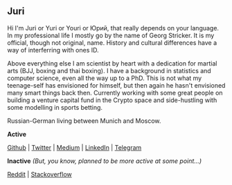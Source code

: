 ## Juri

Hi I'm Juri or Yuri or Youri or Юрий, that really depends on your language. In my professional life I mostly go by the name of Georg Stricker. It is my official, though not original, name. History and cultural differences have a way of interferring with ones ID.

Above everything else I am scientist by heart with a dedication for martial arts (BJJ, boxing and thai boxing). I have a background in statistics and computer science, even all the way up to a PhD. This is not what my teenage-self has envisioned for himself, but then again he hasn't envisioned many smart things back then. Currently working with some great people on building a venture capital fund in the Crypto space and side-hustling with some modelling in sports betting.

Russian-German living between Munich and Moscow.

**Active**

[Github](https://github.com/gstricker) \| [Twitter](https://twitter.com/GeorgStricker) \| [Medium](https://medium.com/@GeorgStricker) \| [LinkedIn](https://www.linkedin.com/in/dr-georg-juri-stricker-212b383a/) \| [Telegram](https://t.me/NotJuri)

**Inactive**
_(But, you know, planned to be more active at some point...)_

[Reddit](https://www.reddit.com/user/TheseText) \| [Stackoverflow](https://stackoverflow.com/users/10386730/gstricker)

